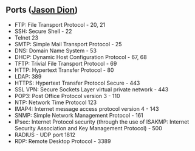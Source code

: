 ## Ports ([Jason Dion](https://www.udemy.com/program/comptia-security/learn/2015076/lecture/13219286#search))

- FTP: File Transport Protocol - 20, 21
- SSH: Secure Shell - 22
- Telnet 23
- SMTP: Simple Mail Transport Protocol - 25
- DNS: Domain Name System - 53
- DHCP: Dynamic Host Configuration Protocol - 67, 68
- TFTP: Trivial File Transport Protocol - 69
- HTTP: Hypertext Transfer Protocol - 80
- LDAP: 389
- HTTPS: Hypertext Transfer Protocol Secure - 443
- SSL VPN: Secure Sockets Layer virtual private network - 443
- POP3: Post Office Protocol version 3 - 110
- NTP: Network Time Protocol 123
- IMAP4: Internet message access protocol version 4 - 143
- SNMP: Simple Network Management Protocol - 161
- IPsec: Internet Protocol security (through the use of ISAKMP: Internet Security Association and Key Management Protocol) - 500
- RADIUS - UDP port 1812
- RDP: Remote Desktop Protocol - 3389
